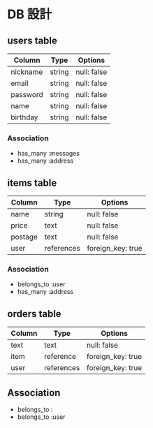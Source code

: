 # DB 設計

## users table

| Column       | Type   | Options     |
| -------------| ------ | ----------- |
| nickname     | string | null: false |
| email        | string | null: false |
| password     | string | null: false |
| name         | string | null: false |
| birthday     | string | null: false |

### Association

* has_many :messages
* has_many :address



## items table

| Column         | Type       | Options           |
|----------------|------------|-------------------|
| name           | string     | null: false       |
| price          | text       | null: false       |
| postage        | text       | null: false       |
| user           | references | foreign_key: true |

### Association

- belongs_to :user 
- has_many :address



## orders table

| Column      | Type       | Options           |
|-------------|------------|-------------------|
| text        | text       | null: false       |
| item        | reference  | foreign_key: true |
| user        | references | foreign_key: true |

## Association

- belongs_to :
- belongs_to :user
